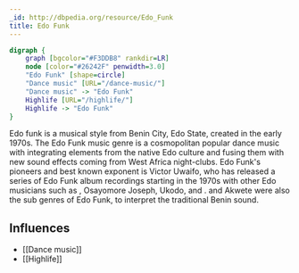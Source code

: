 ```yaml
---
_id: http://dbpedia.org/resource/Edo_Funk
title: Edo Funk
---
```


```dot
digraph {
	graph [bgcolor="#F3DDB8" rankdir=LR]
	node [color="#26242F" penwidth=3.0]
	"Edo Funk" [shape=circle]
	"Dance music" [URL="/dance-music/"]
	"Dance music" -> "Edo Funk"
	Highlife [URL="/highlife/"]
	Highlife -> "Edo Funk"
}
```

Edo funk is a musical style from Benin City, Edo State, created in the early 1970s. The Edo Funk music genre is a cosmopolitan popular dance music with integrating elements from the native Edo culture and fusing them with new sound effects coming from West Africa night-clubs. Edo Funk's pioneers and best known exponent is Victor Uwaifo, who has released a series of Edo Funk album recordings starting in the 1970s with other Edo musicians such as , Osayomore Joseph, Ukodo, and . and Akwete were also the sub genres of Edo Funk, to interpret the traditional Benin sound.

## Influences

- [[Dance music]]
- [[Highlife]]
